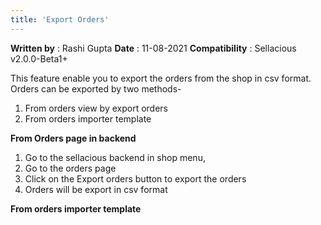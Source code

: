 ```yaml
---
title: 'Export Orders'
---
```


**Written by** : Rashi Gupta
**Date** : 11-08-2021
**Compatibility** : Sellacious v2.0.0-Beta1+

This feature enable you to export the orders from the shop in csv format. Orders can be exported by two methods-

1. From orders view by export orders
2. From orders importer template

**From Orders page in backend**
1. Go to the sellacious backend in shop menu,
2. Go to the orders page
3. Click on the Export orders button to export the orders
4. Orders will be export in csv format

**From orders importer template**


